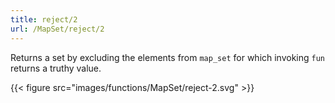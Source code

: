 ```yaml
---
title: reject/2
url: /MapSet/reject/2
---
```


Returns a set by excluding the elements from `map_set` for which invoking `fun` returns a truthy value.

{{< figure src="images/functions/MapSet/reject-2.svg" >}}
